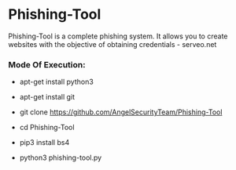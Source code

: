 # Phishing-Tool

Phishing-Tool is a complete phishing system. It allows you to create websites with the objective of obtaining credentials - serveo.net

<h3> Mode Of Execution: </h3>

* apt-get install python3

* apt-get install git

* git clone https://github.com/AngelSecurityTeam/Phishing-Tool

* cd Phishing-Tool

* pip3 install bs4

* python3 phishing-tool.py

<img src="">
